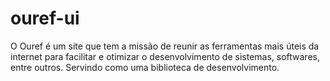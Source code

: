 # ouref-ui
O Ouref é um site que tem a missão de reunir as ferramentas mais úteis da internet para facilitar e otimizar o desenvolvimento de sistemas, softwares, entre outros. Servindo como uma biblioteca de desenvolvimento.
